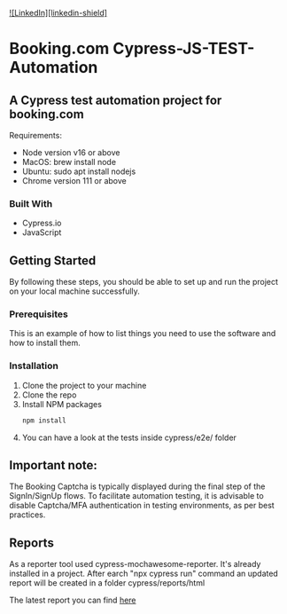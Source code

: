 
[![LinkedIn][linkedin-shield]](https://www.linkedin.com/in/denisbabadzhanov/)

# Booking.com Cypress-JS-TEST-Automation

## A Cypress test automation project for booking.com

Requirements:
* Node version v16 or above
* MacOS: brew install node
* Ubuntu: sudo apt install nodejs
* Chrome version 111 or above

### Built With

* Cypress.io
* JavaScript

## Getting Started

By following these steps, you should be able to set up and run the project on your local machine successfully.

### Prerequisites

This is an example of how to list things you need to use the software and how to install them.

### Installation

1. Clone the project to your machine
2. Clone the repo
3. Install NPM packages
   ```sh
   npm install
   ```
4. You can have a look at the tests inside cypress/e2e/ folder


## Important note:
The Booking Captcha is typically displayed during the final step of the SignIn/SignUp flows. To facilitate automation testing, it is advisable to disable Captcha/MFA authentication in testing environments, as per best practices.

## Reports

As a reporter tool used cypress-mochawesome-reporter. It's already installed in a project. After earch "npx cypress run" command an updated report will be created in a folder cypress/reports/html

The latest report you can find [here](https://dbabadzhanov.github.io/report-page/)
